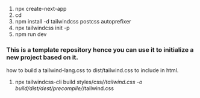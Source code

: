 1. npx create-next-app
2. cd
3. npm install -d tailwindcss postcss autoprefixer
4. npx tailwindcss init -p
5. npm run dev

### This is a template repository hence you can use it to initialize a new project based on it.

how to build a tailwind-lang.css to dist/tailwind.css to include in html.

1. npx tailwindcss-cli build styles/css/*/tailwind.css -o build/dist/dest/precompile/*/tailwind.css

